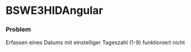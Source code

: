 # BSWE3HIDAngular

### Problem
Erfassen eines Datums mit einstelliger Tageszahl (1-9) funktioniert nicht